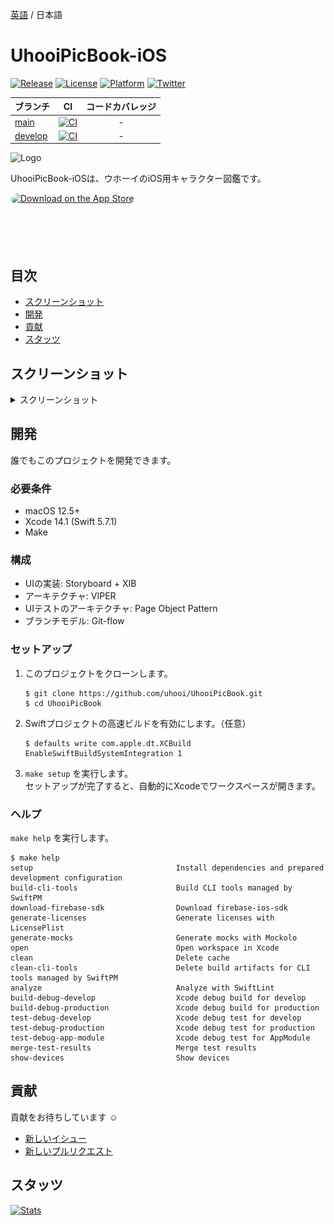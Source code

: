[英語](./README.md) / 日本語

# UhooiPicBook-iOS

[![Release](https://img.shields.io/github/v/release/uhooi/UhooiPicBook)](https://github.com/uhooi/UhooiPicBook/releases/latest)
[![License](https://img.shields.io/github/license/uhooi/UhooiPicBook)](https://github.com/uhooi/UhooiPicBook/blob/main/LICENSE)
[![Platform](https://img.shields.io/badge/platform-iOS-lightgrey)](https://github.com/uhooi/UhooiPicBook)
[![Twitter](https://img.shields.io/twitter/follow/the_uhooi?style=social)](https://twitter.com/the_uhooi)

|ブランチ|CI|コードカバレッジ|
|:--|:--:|:--:|
|[main](https://github.com/uhooi/UhooiPicBook/tree/main)|[![CI](https://github.com/uhooi/UhooiPicBook/actions/workflows/main.yml/badge.svg?branch=main)](https://github.com/uhooi/UhooiPicBook/actions/workflows/main.yml)|-|
|[develop](https://github.com/uhooi/UhooiPicBook/tree/develop)|[![CI](https://github.com/uhooi/UhooiPicBook/actions/workflows/main.yml/badge.svg?branch=develop)](https://github.com/uhooi/UhooiPicBook/actions/workflows/main.yml)|-|

![Logo](./Docs/Logo.png)

UhooiPicBook-iOSは、ウホーイのiOS用キャラクター図鑑です。

<a href="https://apps.apple.com/jp/app/ウホーイ図鑑/id1501657213?itsct=apps_box_badge&amp;itscg=30200" style="display: inline-block; overflow: hidden; border-radius: 13px; width: 250px; height: 83px;"><img src="https://tools.applemediaservices.com/api/badges/download-on-the-app-store/black/ja-jp?size=250x83&amp;releaseDate=1593561600&h=677db0edc6468189c03bb124fb940956" alt="Download on the App Store" style="border-radius: 13px; width: 250px; height: 83px;"></a>

## 目次

- [スクリーンショット](#スクリーンショット)
- [開発](#開発)
- [貢献](#貢献)
- [スタッツ](#スタッツ)

## スクリーンショット

<details><summary>スクリーンショット</summary>

### ライト

|モンスター一覧|モンスター詳細|画像ポップアップ|
|:--:|:--:|:--:|
|<img src="./Docs/Screenshots/iPhone11ProMax/iOS15_2/Light/MonsterList.png" width="207">|<img src="./Docs/Screenshots/iPhone11ProMax/iOS15_2/Light/MonsterDetail_English.png" width="207">|<img src="./Docs/Screenshots/iPhone11ProMax/iOS15_2/Light/ImagePopup_English.png" width="207">|

|モンスター一覧で開いたメニュー|Spotlight|iMessage|
|:--:|:--:|:--:|
|<img src="./Docs/Screenshots/iPhone11ProMax/iOS15_2/Light/MenuOpenedInMonsterList_English.png" width="207">|<img src="./Docs/Screenshots/iPhone11ProMax/iOS14_3/Light/Spotlight_English.png" width="207">|<img src="./Docs/Screenshots/iPhone11ProMax/iOS14_3/Light/iMessage_English.png" width="207">|

|ウィジェット|
|:--:|
|<img src="./Docs/Screenshots/iPhone11ProMax/iOS14_3/Light/Widgets_English.png" width="207">|

### ダーク

|モンスター一覧|モンスター詳細|画像ポップアップ|
|:--:|:--:|:--:|
|<img src="./Docs/Screenshots/iPhone11ProMax/iOS15_2/Dark/MonsterList.png" width="207">|<img src="./Docs/Screenshots/iPhone11ProMax/iOS15_2/Dark/MonsterDetail_English.png" width="207">|<img src="./Docs/Screenshots/iPhone11ProMax/iOS15_2/Dark/ImagePopup_English.png" width="207">|

|モンスター一覧で開いたメニュー|Spotlight|iMessage|
|:--:|:--:|:--:|
|<img src="./Docs/Screenshots/iPhone11ProMax/iOS15_2/Dark/MenuOpenedInMonsterList_English.png" width="207">|<img src="./Docs/Screenshots/iPhone11ProMax/iOS14_3/Dark/Spotlight_English.png" width="207">|<img src="./Docs/Screenshots/iPhone11ProMax/iOS14_3/Dark/iMessage_English.png" width="207">|

|ウィジェット|
|:--:|
|<img src="./Docs/Screenshots/iPhone11ProMax/iOS14_3/Dark/Widgets_English.png" width="207">|

</details>

## 開発

誰でもこのプロジェクトを開発できます。

### 必要条件

- macOS 12.5+
- Xcode 14.1 (Swift 5.7.1)
- Make

### 構成

- UIの実装: Storyboard + XIB
- アーキテクチャ: VIPER
- UIテストのアーキテクチャ: Page Object Pattern
- ブランチモデル: Git-flow

### セットアップ

1. このプロジェクトをクローンします。  
    ```shell
    $ git clone https://github.com/uhooi/UhooiPicBook.git
    $ cd UhooiPicBook
    ```

2. Swiftプロジェクトの高速ビルドを有効にします。（任意）  
    ```shell
    $ defaults write com.apple.dt.XCBuild EnableSwiftBuildSystemIntegration 1
    ```

3. `make setup` を実行します。  
セットアップが完了すると、自動的にXcodeでワークスペースが開きます。

### ヘルプ

`make help` を実行します。

```shell
$ make help
setup                                Install dependencies and prepared development configuration
build-cli-tools                      Build CLI tools managed by SwiftPM
download-firebase-sdk                Download firebase-ios-sdk
generate-licenses                    Generate licenses with LicensePlist
generate-mocks                       Generate mocks with Mockolo
open                                 Open workspace in Xcode
clean                                Delete cache
clean-cli-tools                      Delete build artifacts for CLI tools managed by SwiftPM
analyze                              Analyze with SwiftLint
build-debug-develop                  Xcode debug build for develop
build-debug-production               Xcode debug build for production
test-debug-develop                   Xcode debug test for develop
test-debug-production                Xcode debug test for production
test-debug-app-module                Xcode debug test for AppModule
merge-test-results                   Merge test results
show-devices                         Show devices
```

## 貢献

貢献をお待ちしています :relaxed:

- [新しいイシュー](https://github.com/uhooi/UhooiPicBook/issues/new)
- [新しいプルリクエスト](https://github.com/uhooi/UhooiPicBook/compare)

## スタッツ

[![Stats](https://repobeats.axiom.co/api/embed/1c29e1d49c64b444ae3a829603069d4fcfcf7596.svg "Repobeats analytics image")](https://github.com/uhooi/UhooiPicBook)
